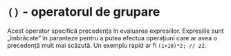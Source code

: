 # `()` - operatorul de grupare

Acest operator specifică precedența în evaluarea expresiilor.
Expresiile sunt „îmbrăcate” în paranteze pentru a putea efectua operațiuni care ar avea o precedență mult mai scăzută. Un exemplu rapid ar fi `(1+10)*2; // 22`.

